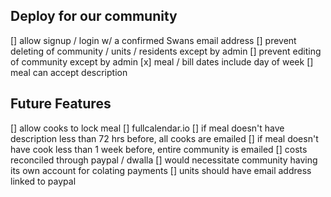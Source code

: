 
## Deploy for our community
  [] allow signup / login w/ a confirmed Swans email address
  [] prevent deleting of community / units / residents except by admin
  [] prevent editing of community except by admin
  [x] meal / bill dates include day of week
  [] meal can accept description

## Future Features
 [] allow cooks to lock meal
 [] fullcalendar.io
 [] if meal doesn't have description less than 72 hrs before, all cooks are emailed
 [] if meal doesn't have cook less than 1 week before, entire community is emailed
 [] costs reconciled through paypal / dwalla
    [] would necessitate community having its own account for colating payments
    [] units should have email address linked to paypal
